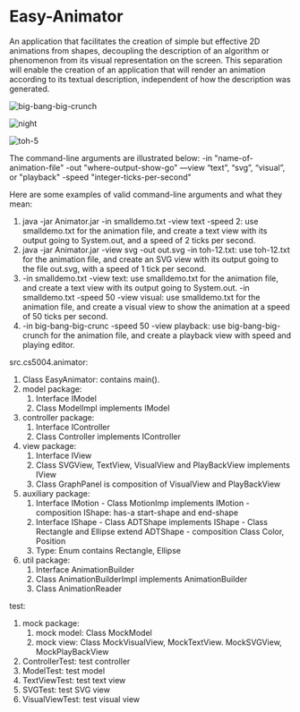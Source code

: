 # Easy-Animator

An application that facilitates the creation of simple but effective 2D animations from shapes, decoupling the description of an algorithm or phenomenon from its visual representation on the screen. This separation will enable the creation of an application that will render an animation according to its textual description, independent of how the description was generated. 

![big-bang-big-crunch](https://user-images.githubusercontent.com/105135459/206825445-ccdb201e-9757-4c20-b46d-60275abc56a2.gif)

![night](https://user-images.githubusercontent.com/105135459/206825501-4175ba71-096c-4c02-9903-d0c586b3c5c7.gif)

![toh-5](https://user-images.githubusercontent.com/105135459/206825537-1fa01703-11d5-48a1-aa49-2c4fb9e7a773.gif)


The command-line arguments are illustrated below:
-in "name-of-animation-file"
-out "where-output-show-go"
—view “text”, “svg”, “visual”, or "playback"
-speed "integer-ticks-per-second"

Here are some examples of valid command-line arguments and what they mean:
1. java -jar Animator.jar -in smalldemo.txt -view text -speed 2: use smalldemo.txt for the animation file, and create a text view with its output going to System.out, and a speed of 2 ticks per second.
2. java -jar Animator.jar -view svg -out out.svg -in toh-12.txt: use toh-12.txt for the animation file, and create an SVG view with its output going to the file out.svg, with a speed of 1 tick per second.
3. -in smalldemo.txt -view text: use smalldemo.txt for the animation file, and create a text view with its output going to System.out.
-in smalldemo.txt -speed 50 -view visual: use smalldemo.txt for the animation file, and create a visual view to show the animation at a speed of 50 ticks per second.
4. -in big-bang-big-crunc -speed 50 -view playback: use big-bang-big-crunch for the animation file, and create a playback view with speed and playing editor.


src.cs5004.animator:
1. Class EasyAnimator: contains main().
2. model package:
    1) Interface IModel
    2) Class ModelImpl implements IModel
3. controller package:
    1) Interface IController
    2) Class Controller implements IController
4. view package:
    1) Interface IView
    2) Class SVGView, TextView, VisualView and PlayBackView implements IView
    3) Class GraphPanel is composition of VisualView and PlayBackView
5. auxiliary package:
    1) Interface IMotion - Class MotionImp implements IMotion
                         - composition IShape: has-a start-shape and end-shape
    2) Interface IShape - Class ADTShape implements IShape
                        - Class Rectangle and Ellipse extend ADTShape
                        - composition Class Color, Position
    3) Type: Enum contains Rectangle, Ellipse
6. util package:
    1) Interface AnimationBuilder
    2) Class AnimationBuilderImpl implements AnimationBuilder
    3) Class AnimationReader

test:
1. mock package:
    1) mock model: Class MockModel
    2) mock view: Class MockVisualView, MockTextView. MockSVGView, MockPlayBackView
2. ControllerTest: test controller
3. ModelTest: test model
4. TextViewTest: test text view
5. SVGTest: test SVG view
6. VisualViewTest: test visual view

